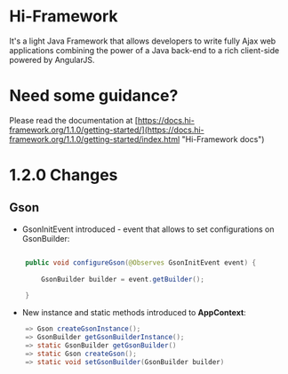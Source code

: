 # Hi-Framework
It's a light Java Framework that allows developers to write fully Ajax web applications combining the power of a Java back-end to a rich client-side powered by AngularJS.


# Need some guidance?
Please read the documentation at [https://docs.hi-framework.org/1.1.0/getting-started/](https://docs.hi-framework.org/1.1.0/getting-started/index.html "Hi-Framework docs")

# 1.2.0 Changes
## Gson
* GsonInitEvent introduced - event that allows to set configurations on GsonBuilder:

```java

	public void configureGson(@Observes GsonInitEvent event) {
		
		GsonBuilder builder = event.getBuilder();
		
	}

```

* New instance and static methods introduced to __AppContext__:<br>
```java
	=> Gson createGsonInstance();
	=> GsonBuilder getGsonBuilderInstance();
	=> static GsonBuilder getGsonBuilder()
	=> static Gson createGson();
	=> static void setGsonBuilder(GsonBuilder builder)
```


